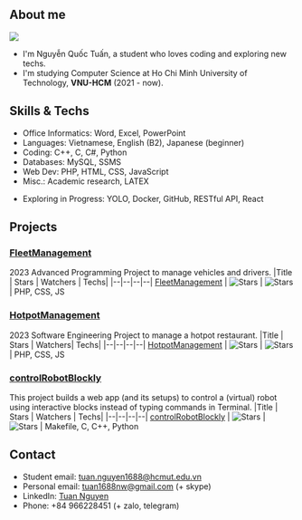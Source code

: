 ## About me 

![](https://github-readme-stats.vercel.app/api?username=tuan2k33&show_icons=true&theme=radical)
- I'm Nguyễn Quốc Tuấn, a student who loves coding and exploring new techs.
- I'm studying Computer Science at Ho Chi Minh University of Technology, **VNU-HCM** (2021 - now).

## Skills & Techs

- Office Informatics: Word, Excel, PowerPoint
- Languages: Vietnamese, English (B2), Japanese (beginner)
- Coding: C++, C, C#, Python
- Databases: MySQL, SSMS
- Web Dev: PHP, HTML, CSS, JavaScript
- Misc.: Academic research, LATEX


+ Exploring in Progress: YOLO, Docker, GitHub, RESTful API, React

## Projects

### [FleetManagement](https://github.com/tuan2k33/FleetManagement)

2023 Advanced Programming Project to manage vehicles and drivers.
|Title | Stars | Watchers | Techs|
|--|--|--|--|
[FleetManagement](https://github.com/tuan2k33/FleetManagement) | <img alt="Stars" src="https://img.shields.io/github/stars/tuan2k33/FleetManagement?style=flat-square&labelColor=black"/> | <img alt="Stars" src="https://img.shields.io/github/watchers/tuan2k33/FleetManagement?style=flat-square&labelColor=black"/> | PHP, CSS, JS

### [HotpotManagement](https://github.com/tuan2k33/HotpotManagement)

2023 Software Engineering Project to manage a hotpot restaurant.
|Title | Stars | Watchers| Techs|
|--|--|--|--|
[HotpotManagement](https://github.com/tuan2k33/HotpotManagement) | <img alt="Stars" src="https://img.shields.io/github/stars/tuan2k33/HotpotManagement?style=flat-square&labelColor=black"/> | <img alt="Stars" src="https://img.shields.io/github/watchers/tuan2k33/HotpotManagement?style=flat-square&labelColor=black"/> | PHP, CSS, JS


### [controlRobotBlockly](https://github.com/tuan2k33/controlRobotBlockly)

This project builds a web app (and its setups) to control a (virtual) robot using interactive blocks instead of typing commands in Terminal.
|Title | Stars | Watchers | Techs|
|--|--|--|--|
[controlRobotBlockly](https://github.com/tuan2k33/controlRobotBlockly) | <img alt="Stars" src="https://img.shields.io/github/stars/tuan2k33/controlRobotBlockly?style=flat-square&labelColor=black"/> | <img alt="Stars" src="https://img.shields.io/github/watchers/tuan2k33/controlRobotBlockly?style=flat-square&labelColor=black"/> | Makefile, C, C++, Python

## Contact
 
- Student email: [tuan.nguyen1688@hcmut.edu.vn](mailto:tuan.nguyen1688@hcmut.edu.vn)
- Personal email: [tuan1688nw@gmail.com](mailto:tuan1688nw@gmail.com) (+ skype)
- LinkedIn: [Tuan Nguyen](https://www.linkedin.com/in/tuan2k33/)
- Phone: +84 966228451 (+ zalo, telegram)

